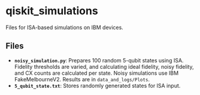 # qiskit_simulations

Files for ISA-based simulations on IBM devices.

## Files
- **`noisy_simulation.py`**: Prepares 100 random 5-qubit states using ISA. Fidelity thresholds are varied, and calculating ideal fidelity, noisy fidelity, and CX counts are calculated per state. Noisy simulations use IBM FakeMelbourneV2. Results are in `data_and_logs/Plots`.
- **`5_qubit_state.txt`**: Stores randomly generated states for ISA input.
